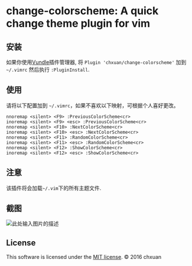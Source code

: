 change-colorscheme: A quick change theme plugin for vim
===============================================

安装
------------
    
如果你使用[Vundle][1]插件管理器, 将 `Plugin 'chxuan/change-colorscheme'` 加到 `~/.vimrc` 然后执行 `:PluginInstall`.


使用
------------

请将以下配置加到 `~/.vimrc`，如果不喜欢以下映射，可根据个人喜好更改。

    nnoremap <silent> <F9> :PreviousColorScheme<cr>
    inoremap <silent> <F9> <esc> :PreviousColorScheme<cr>
    nnoremap <silent> <F10> :NextColorScheme<cr>
    inoremap <silent> <F10> <esc> :NextColorScheme<cr>
    nnoremap <silent> <F11> :RandomColorScheme<cr>
    inoremap <silent> <F11> <esc> :RandomColorScheme<cr>
    nnoremap <silent> <F12> :ShowColorScheme<cr>
    inoremap <silent> <F12> <esc> :ShowColorScheme<cr>


注意
------------

该插件将会加载`~/.vim`下的所有主题文件.

截图
------------

![此处输入图片的描述][2]

License
------------

This software is licensed under the [MIT license][3]. © 2016 chxuan

  [1]: https://github.com/VundleVim/Vundle.vim
  [2]: https://github.com/chxuan/change-colorscheme/blob/master/screenshots/change-colorscheme.gif
  [3]: https://github.com/chxuan/change-colorscheme/blob/master/LICENSE
